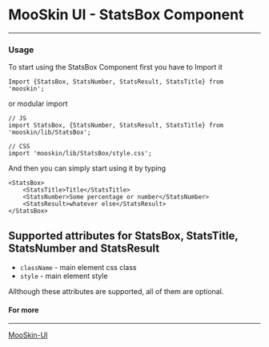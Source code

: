 # MooSkin UI - StatsBox Component

___

### Usage

To start using the StatsBox Component first you have to Import it

```
Import {StatsBox, StatsNumber, StatsResult, StatsTitle} from 'mooskin';
```
or modular import
```
// JS
import StatsBox, {StatsNumber, StatsResult, StatsTitle} from 'mooskin/lib/StatsBox';

// CSS
import 'mooskin/lib/StatsBox/style.css';
```

And then you can simply start using it by typing

```
<StatsBox>
    <StatsTitle>Title</StatsTitle>
    <StatsNumber>Some percentage or number</StatsNumber>
    <StatsResult>whatever else</StatsResult>
</StatsBox>

```

<div class="playground-doc">

## Supported attributes for StatsBox, StatsTitle, StatsNumber and StatsResult

* `className` - main element css class
* `style` - main element style

</div>

Allthough these attributes are supported, all of them are optional.


#### For more

___

[MooSkin-UI](https://github.com/moosend/mooskin-ui)